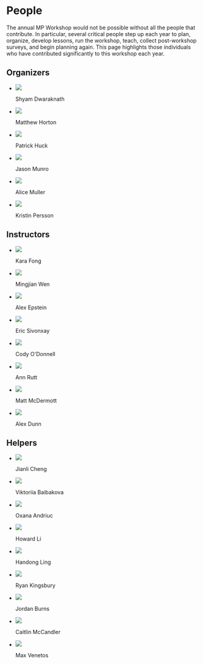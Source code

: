 # People

The annual MP Workshop would not be possible without all the people that contribute. In particular, several critical people step up each year to plan, organize, develop lessons, run the workshop, teach, collect post-workshop surveys, and begin planning again. This page highlights those individuals who have contributed significantly to this workshop each year.

## Organizers


<ul class="person_list">
    <li class="person"> <img class="person_image" src="/people/sdwaraknath.png"><p> Shyam Dwaraknath</p></li>
    <li class="person"> <img class="person_image" src="/people/mkhorton.jpg"><p> Matthew Horton</p></li>
    <li class="person"> <img class="person_image" src="/people/phuck.jpg"><p>Patrick Huck</p></li>
    <li class="person"> <img class="person_image" src="/people/jmunro.jpg"><p>Jason Munro</p></li>
    <li class="person"> <img class="person_image" src="/people/amuller.jpg"><p>Alice Muller</p></li>
    <li class="person"> <img class="person_image" src="/people/kpersson.jpg"><p>Kristin Persson</p></li>
</ul>

## Instructors


<ul class="person_list">
    <li class="person"> <img class="person_image" src="/people/kfong.jpg"><p>Kara Fong</p></li>
    <li class="person"> <img class="person_image" src="/people/mwen.jpeg"><p>Mingjian Wen</p></li> 
    <li class="person"> <img class="person_image" src="/people/aepstein.jpeg"><p>Alex Epstein</p></li> 
    <li class="person"> <img class="person_image" src="/people/esivonxay.png"><p>Eric Sivonxay</p></li>
    <li class="person"> <img class="person_image" src="/people/ctodonnell.jpeg"><p>Cody O'Donnell</p></li> 
    <li class="person"> <img class="person_image" src="/people/arutt.jpg"><p>Ann Rutt</p></li>
    <li class="person"> <img class="person_image" src="/people/mmcdermott.jpg"><p>Matt McDermott</p></li>
    <li class="person"> <img class="person_image" src="/people/ardunn.jpeg"><p>Alex Dunn</p></li>
</ul>

## Helpers


<ul class="person_list">
    <li class="person"> <img class="person_image" src="/people/jcheng.png"><p>Jianli Cheng</p></li>
    <li class="person"> <img class="person_image" src="/people/vbaibakova.jpeg"><p>Viktoriia Baibakova</p></li>
    <li class="person"> <img class="person_image" src="/people/oandriuc.jpg"><p>Oxana Andriuc</p></li>
    <li class="person"> <img class="person_image" src="/people/hli98.jpeg"><p>Howard Li</p></li>
    <li class="person"> <img class="person_image" src="/people/hling.jpeg"><p>Handong Ling</p></li>
    <li class="person"> <img class="person_image" src="/people/rkingsbury.jpg"><p>Ryan Kingsbury</p></li>
    <li class="person"> <img class="person_image" src="/people/jburns.jpeg"><p>Jordan Burns</p></li>
    <li class="person"> <img class="person_image" src="/people/cmccandler.jpeg"><p>Caitlin McCandler</p></li>
    <li class="person"> <img class="person_image" src="/people/mvenetos.jpeg"><p>Max Venetos</p></li>
</ul>
